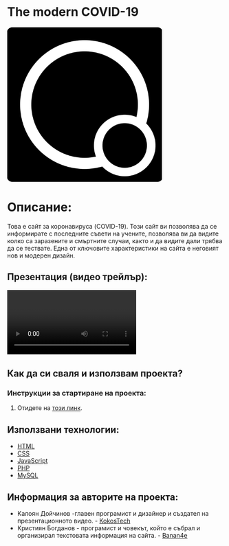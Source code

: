 # The modern COVID-19

<img src="https://github.com/KokosTech/COVID-19/blob/master/icons/COVID-logo.png" width="360"> 

# Описание:
Това е сайт за коронавируса (COVID-19). Този сайт ви позволява да се информирате с последните съвети на учените, позволява ви да видите колко са заразените и смъртните случаи, както и да видите дали трябва да се тествате. Една от ключовите характеристики на сайта е неговият нов и модерен дизайн.

## Презентация (видео трейлър):
<video src="https://drive.google.com/file/d/1zB50vS5vdQZVLZ_g1J4I_8yWQ2zZP8Yc/view?usp=sharing"></video>
## Как да си сваля и използвам проекта?

### Инструкции за стартиране на проекта:
1) Отидете на [този линк](https://kaloyan.tech/COVID-19).

## Използвани технологии:

* [HTML](https://html.com/)
* [CSS](https://www.w3.org/Style/CSS/Overview.en.html)
* [JavaScript](https://www.javascript.com/)
* [PHP](https://www.php.net/)
* [MySQL](https://www.mysql.com/)

## Информация за авторите на проекта:

* Калоян Дойчинов -главен програмист и дизайнер и създател на презентационното видео. - [KokosTech](https://github.com/KokosTech)
* Кристиян Богданов - програмист и човекът, който е събрал и организирал текстовата информация на сайта. - [Banan4e](https://github.com/Banan4e)
